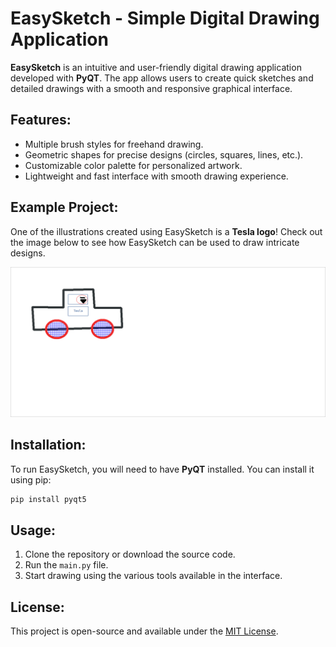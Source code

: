 
# EasySketch - Simple Digital Drawing Application

**EasySketch** is an intuitive and user-friendly digital drawing application developed with **PyQT**. The app allows users to create quick sketches and detailed drawings with a smooth and responsive graphical interface. 

## Features:
- Multiple brush styles for freehand drawing.
- Geometric shapes for precise designs (circles, squares, lines, etc.).
- Customizable color palette for personalized artwork.
- Lightweight and fast interface with smooth drawing experience.

## Example Project:
One of the illustrations created using EasySketch is a **Tesla logo**! Check out the image below to see how EasySketch can be used to draw intricate designs.

<img src="./PyQt5/Labos/tesla.png" width="600" />

## Installation:
To run EasySketch, you will need to have **PyQT** installed. You can install it using pip:

```bash
pip install pyqt5
```

## Usage:
1. Clone the repository or download the source code.
2. Run the `main.py` file.
3. Start drawing using the various tools available in the interface.

## License:
This project is open-source and available under the [MIT License](https://opensource.org/licenses/MIT).
